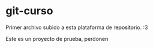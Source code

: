 # git-curso
Primer archivo subido a esta plataforma de repositorio. :3

Este es un proyecto de prueba, perdonen
